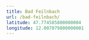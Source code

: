 ```yaml
---
title: Bad Feilnbach
url: /bad-feilnbach/
latitude: 47.774585800000004
longitude: 12.007079800000001
---
```

